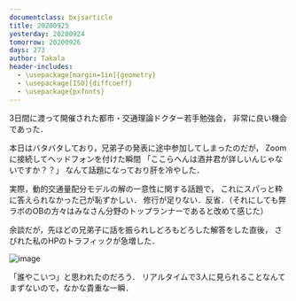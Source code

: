 ```yaml
---
documentclass: bxjsarticle
title: 20200925
yesterday: 20200924
tomorrow: 20200926
days: 273
author: Takala
header-includes:
  - \usepackage[margin=1in]{geometry}
  - \usepackage[ISO]{diffcoeff}
  - \usepackage{pxfonts}
---
```




3日間に渡って開催された都市・交通理論ドクター若手勉強会，
非常に良い機会であった．


本日はバタバタしており，兄弟子の発表に途中参加してしまったのだが，
Zoomに接続してヘッドフォンを付けた瞬間
「ここらへんは酒井君が詳しいんじゃないですか？？」
なんて話題になっており肝を冷やした．


実際，動的交通量配分モデルの解の一意性に関する話題で，
これにスパっと粋に答えられなかった己が恥ずかしい．
修行が足りない．反省．（それにしても弊ラボのOBの方々はみなさん分野のトップランナーであると改めて感じた）




余談だが，先ほどの兄弟子に話を振られしどろもどろした解答をした直後，
さびれた私のHPのトラフィックが急増した．


![image](https://i.imgur.com/XNfjNQg.png)


「誰やこいつ」と思われたのだろう．
リアルタイムで3人に見られることなんてまずないので，なかな貴重な一瞬．
